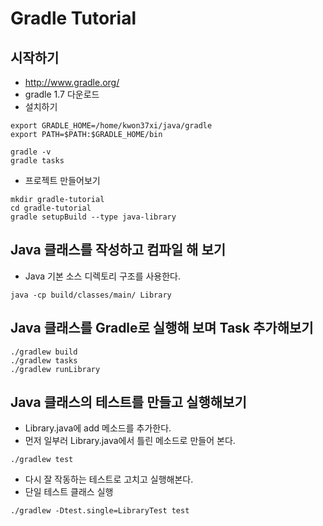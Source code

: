 # Gradle Tutorial

## 시작하기

* http://www.gradle.org/
* gradle 1.7 다운로드
* 설치하기

```
export GRADLE_HOME=/home/kwon37xi/java/gradle
export PATH=$PATH:$GRADLE_HOME/bin

gradle -v
gradle tasks
```

* 프로젝트 만들어보기

```
mkdir gradle-tutorial
cd gradle-tutorial
gradle setupBuild --type java-library
```

## Java 클래스를 작성하고 컴파일 해 보기

* Java 기본 소스 디렉토리 구조를 사용한다.
```
java -cp build/classes/main/ Library
```

## Java 클래스를 Gradle로 실행해 보며 Task 추가해보기

```
./gradlew build
./gradlew tasks
./gradlew runLibrary
```

## Java 클래스의 테스트를 만들고 실행해보기

* Library.java에 add 메소드를 추가한다.
* 먼저 일부러 Library.java에서 틀린 메소드로 만들어 본다.

```
./gradlew test
```

* 다시 잘 작동하는 테스트로 고치고 실행해본다.
* 단일 테스트 클래스 실행

```
./gradlew -Dtest.single=LibraryTest test
```

